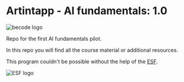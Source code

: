 # Artintapp - AI fundamentals: 1.0

![becode logo](https://becode.org/app/uploads/2020/03/cropped-becode-logo-seal.png)

Repo for the first AI fundamentals pilot.

In this repo you will find all the course material or additional resources.


This program couldn't be  possible  without the help of the [ESF](https://www.esf-vlaanderen.be/nl).

![ESF logo](https://esf-vlaanderen.be/sites/default/files/afbeeldingen/combinatielogo_esf_0.jpg)

